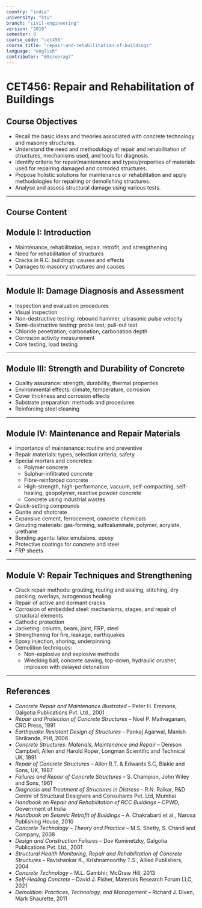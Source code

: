 ```yaml
---
country: "india"
university: "ktu"
branch: "civil-engineering"
version: "2019"
semester: 8
course_code: "cet456"
course_title: "repair-and-rehabilitation-of-buildings"
language: "english"
contributor: "@9sreerag7"
---
```


# CET456: Repair and Rehabilitation of Buildings

## Course Objectives

- Recall the basic ideas and theories associated with concrete technology and masonry structures.  
- Understand the need and methodology of repair and rehabilitation of structures, mechanisms used, and tools for diagnosis.  
- Identify criteria for repair/maintenance and types/properties of materials used for repairing damaged and corroded structures.  
- Propose holistic solutions for maintenance or rehabilitation and apply methodologies for repairing or demolishing structures.  
- Analyse and assess structural damage using various tests.  

---

## Course Content

## Module I: Introduction

- Maintenance, rehabilitation, repair, retrofit, and strengthening  
- Need for rehabilitation of structures  
- Cracks in R.C. buildings: causes and effects  
- Damages to masonry structures and causes  

---

## Module II: Damage Diagnosis and Assessment

- Inspection and evaluation procedures  
- Visual inspection  
- Non-destructive testing: rebound hammer, ultrasonic pulse velocity  
- Semi-destructive testing: probe test, pull-out test  
- Chloride penetration, carbonation, carbonation depth  
- Corrosion activity measurement  
- Core testing, load testing  

---

## Module III: Strength and Durability of Concrete

- Quality assurance: strength, durability, thermal properties  
- Environmental effects: climate, temperature, corrosion  
- Cover thickness and corrosion effects  
- Substrate preparation: methods and procedures  
- Reinforcing steel cleaning  

---

## Module IV: Maintenance and Repair Materials

- Importance of maintenance: routine and preventive  
- Repair materials: types, selection criteria, safety  
- Special mortars and concretes:  
  - Polymer concrete  
  - Sulphur-infiltrated concrete  
  - Fibre-reinforced concrete  
  - High-strength, high-performance, vacuum, self-compacting, self-healing, geopolymer, reactive powder concrete  
  - Concrete using industrial wastes  
- Quick-setting compounds  
- Gunite and shotcrete  
- Expansive cement, ferrocement, concrete chemicals  
- Grouting materials: gas-forming, sulfoaluminate, polymer, acrylate, urethane  
- Bonding agents: latex emulsions, epoxy  
- Protective coatings for concrete and steel  
- FRP sheets  

---

## Module V: Repair Techniques and Strengthening

- Crack repair methods: grouting, routing and sealing, stitching, dry packing, overlays, autogenous healing  
- Repair of active and dormant cracks  
- Corrosion of embedded steel: mechanisms, stages, and repair of structural elements  
- Cathodic protection  
- Jacketing: column, beam, joint, FRP, steel  
- Strengthening for fire, leakage, earthquakes  
- Epoxy injection, shoring, underpinning  
- Demolition techniques:  
  - Non-explosive and explosive methods  
  - Wrecking ball, concrete sawing, top-down, hydraulic crusher, implosion with delayed detonation  

---

## References

- *Concrete Repair and Maintenance Illustrated* – Peter H. Emmons, Galgotia Publications Pvt. Ltd., 2001  
- *Repair and Protection of Concrete Structures* – Noel P. Mailvaganam, CRC Press, 1991  
- *Earthquake Resistant Design of Structures* – Pankaj Agarwal, Manish Shrikande, PHI, 2006  
- *Concrete Structures: Materials, Maintenance and Repair* – Denison Campbell, Allen and Harold Roper, Longman Scientific and Technical UK, 1991  
- *Repair of Concrete Structures* – Allen R.T. & Edwards S.C, Blakie and Sons, UK, 1987  
- *Failures and Repair of Concrete Structures* – S. Champion, John Wiley and Sons, 1961  
- *Diagnosis and Treatment of Structures in Distress* – R.N. Raikar, R&D Centre of Structural Designers and Consultants Pvt. Ltd, Mumbai  
- *Handbook on Repair and Rehabilitation of RCC Buildings* – CPWD, Government of India  
- *Handbook on Seismic Retrofit of Buildings* – A. Chakrabarti et al., Narosa Publishing House, 2010  
- *Concrete Technology – Theory and Practice* – M.S. Shetty, S. Chand and Company, 2008  
- *Design and Construction Failures* – Dov Kominetzky, Galgotia Publications Pvt. Ltd., 2001  
- *Structural Health Monitoring, Repair and Rehabilitation of Concrete Structures* – Ravishankar K., Krishnamoorthy T.S., Allied Publishers, 2004  
- *Concrete Technology* – M.L. Gambhir, McGraw Hill, 2013  
- *Self-Healing Concrete* – David J. Fisher, Materials Research Forum LLC, 2021  
- *Demolition: Practices, Technology, and Management* – Richard J. Diven, Mark Shaurette, 2011  
